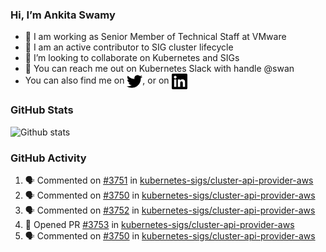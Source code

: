 ### Hi, I’m Ankita Swamy

- 💼 I am working as Senior Member of Technical Staff at VMware
- 👀 I am an active contributor to SIG cluster lifecycle 
- 💞️ I’m looking to collaborate on Kubernetes and SIGs
- 💬 You can reach me out on Kubernetes Slack with handle @swan
- You can also find me on <a href="https://twitter.com/SwamyAnkita" target="blank"><img align="center" src="https://raw.githubusercontent.com/Ankitasw/Ankitasw/master/svg/twitter.svg" alt="Ankitasw" height="25" width="25" color="#1DA1f2" /></a>, or on <a href="https://www.linkedin.com/in/Ankitaswamy/" target="blank"><img align="center" src="https://raw.githubusercontent.com/Ankitasw/Ankitasw/master/svg/linkedin.svg" alt="Ankitasw" height="25" width="25" /></a>

### GitHub Stats
![Github stats](https://github-readme-stats.vercel.app/api?username=Ankitasw&count_private=true&show_icons=true&theme=tokyonight)

### GitHub Activity 
<!--START_SECTION:activity-->
1. 🗣 Commented on [#3751](https://github.com/kubernetes-sigs/cluster-api-provider-aws/issues/3751) in [kubernetes-sigs/cluster-api-provider-aws](https://github.com/kubernetes-sigs/cluster-api-provider-aws)
2. 🗣 Commented on [#3750](https://github.com/kubernetes-sigs/cluster-api-provider-aws/issues/3750) in [kubernetes-sigs/cluster-api-provider-aws](https://github.com/kubernetes-sigs/cluster-api-provider-aws)
3. 🗣 Commented on [#3752](https://github.com/kubernetes-sigs/cluster-api-provider-aws/issues/3752) in [kubernetes-sigs/cluster-api-provider-aws](https://github.com/kubernetes-sigs/cluster-api-provider-aws)
4. 💪 Opened PR [#3753](https://github.com/kubernetes-sigs/cluster-api-provider-aws/pull/3753) in [kubernetes-sigs/cluster-api-provider-aws](https://github.com/kubernetes-sigs/cluster-api-provider-aws)
5. 🗣 Commented on [#3750](https://github.com/kubernetes-sigs/cluster-api-provider-aws/issues/3750) in [kubernetes-sigs/cluster-api-provider-aws](https://github.com/kubernetes-sigs/cluster-api-provider-aws)
<!--END_SECTION:activity-->

